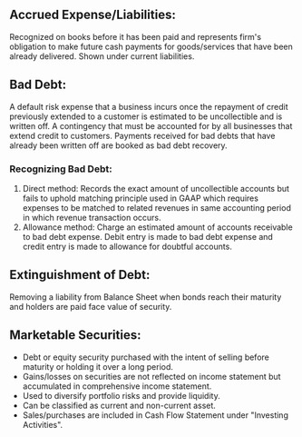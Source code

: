 ## Accrued Expense/Liabilities:
Recognized on books before it has been paid and represents firm's obligation to make future cash payments for goods/services that have been already delivered. Shown under current liabilities. 

## Bad Debt:
A default risk expense that a business incurs once the repayment of credit previously extended to a customer is estimated to be uncollectible and is written off. A contingency that must be accounted for by all businesses that extend credit to customers. Payments received for bad debts that have already been written off are booked as bad debt recovery.

### Recognizing Bad Debt:
1) Direct method: Records the exact amount of uncollectible accounts but fails to uphold matching principle used in GAAP which requires expenses to be matched to related revenues in same accounting period in which revenue transaction occurs.
2) Allowance method: Charge an estimated amount of accounts receivable to bad debt expense. Debit entry is made to bad debt expense and credit entry is made to allowance for doubtful accounts. 

## Extinguishment of Debt:
Removing a liability from Balance Sheet when bonds reach their maturity and holders are paid face value of security.

## Marketable Securities:
- Debt or equity security purchased with the intent of selling before maturity or holding it over a long period.
- Gains/losses on securities are not reflected on income statement but accumulated in comprehensive income statement.
- Used to diversify portfolio risks and provide liquidity.
- Can be classified as current and non-current asset.
- Sales/purchases are included in Cash Flow Statement under "Investing Activities". 


